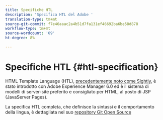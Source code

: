 ```yaml
---
title: Specifiche HTL
description: 'Specifica HTL del Adobe '
translation-type: tm+mt
source-git-commit: f7e46aaac2a4b51d7fa131ef46692ba6be58d878
workflow-type: tm+mt
source-wordcount: '69'
ht-degree: 8%

---
```



# Specifiche HTL {#htl-specification}

HTML Template Language (HTL), [precedentemente noto come Sightly,](update.md) è stato introdotto con Adobe Experience Manager 6.0 ed è il sistema di modelli di server-site preferito e consigliato per HTML, al posto di JSP (JavaServer Pages).

La specifica HTL completa, che definisce la sintassi e il comportamento della lingua, è dettagliata nel suo [repository Git Open Source](https://github.com/adobe/htl-spec)
